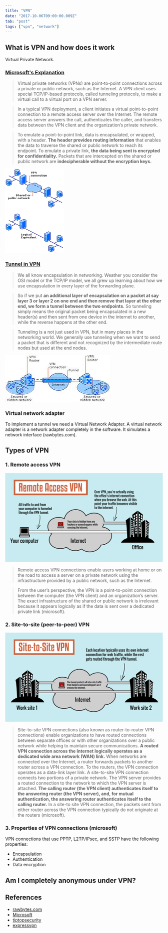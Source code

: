```yaml
---
title: "VPN"
date: "2017-10-06T09:00:00.009Z"
tab: "post"
tags: ["vpn", "network"]
---
```

## What is VPN and how does it work
Virtual Private Network.

### [Microsoft's Explanation](https://technet.microsoft.com/en-us/library/cc731954(v=ws.10).aspx)

> Virtual private networks (VPNs) are point-to-point connections across a private or public network, such as the Internet. A VPN client uses special TCP/IP-based protocols, called tunneling protocols, to make a virtual call to a virtual port on a VPN server.

> In a typical VPN deployment, a client initiates a virtual point-to-point connection to a remote access server over the Internet. The remote access server answers the call, authenticates the caller, and transfers data between the VPN client and the organization’s private network.

> To emulate a point-to-point link, data is encapsulated, or wrapped, with a header. **The header provides routing information** that enables the data to traverse the shared or public network to reach its endpoint. To emulate a private link, **the data being sent is encrypted for confidentiality.** Packets that are intercepted on the shared or public network are **indecipherable without the encryption keys.** 

![VPN](conn.png)

### [Tunnel in VPN](http://www.rawbytes.com/virtual-private-networks-in-depth-technical-details/)

> We all know encapsulation in networking. Weather you consider the OSI model or the TCP/IP model, we all grew up learning about how we use encapsulation in every layer of the forwarding plane. 

> So if we put **an additional layer of encapsulation on a packet at say layer 3 or layer 2 on one end and then remove that layer at the other end, we form a tunnel between the two endpoints.** So tunneling simply means the original packet being encapsulated in a new header(s) and then sent from one device in the internet to another, while the reverse happens at the other end.

> Tunneling is a not just used in VPN, but in many places in the networking world. We generally use tunneling when we want to send a packet that is different and not recognized by the intermediate route nodes but used at the end nodes. 

![Tunnel](./tunnel.jpeg)

### Virtual network adapter
To implement a tunnel we need a Virtual Network Adapter. A virtual network adapter is a network adapter completely in the software. It simulates a network interface (rawbytes.com). 

## Types of VPN
### 1. Remote access VPN
![Remote access VPN](./RemoteAccessVPN.png)

> Remote access VPN connections enable users working at home or on the road to access a server on a private network using the infrastructure provided by a public network, such as the Internet.

> From the user’s perspective, the VPN is a point-to-point connection between the computer (the VPN client) and an organization’s server. The exact infrastructure of the shared or public network is irrelevant because it appears logically as if the data is sent over a dedicated private link
(microsoft).

### 2. Site-to-site (peer-to-peer) VPN
![Site-to-site VPN](./SiteToSiteVPN.png)
> Site-to-site VPN connections (also known as router-to-router VPN connections) enable organizations to have routed connections between separate offices or with other organizations over a public network while helping to maintain secure communications. **A routed VPN connection across the Internet logically operates as a dedicated wide area network (WAN) link.** When networks are connected over the Internet, a router forwards packets to another router across a VPN connection. To the routers, the VPN connection operates as a data-link layer link.
> A site-to-site VPN connection connects two portions of a private network. The VPN server provides a routed connection to the network to which the VPN server is attached. **The calling router (the VPN client) authenticates itself to the answering router (the VPN server), and, for mutual authentication, the answering router authenticates itself to the calling router.** In a site-to site VPN connection, the packets sent from either router across the VPN connection typically do not originate at the routers (microsoft).

### 3. Properties of VPN connections (microsoft)
VPN connections that use PPTP, L2TP/IPsec, and SSTP have the following properties:
* Encapsulation
* Authentication
* Data encryption

## Am I completely anonymous under VPN?

## References
* [rawbytes.com](http://www.rawbytes.com/virtual-private-networks-in-depth-technical-details/)
* [Microsoft](https://technet.microsoft.com/en-us/library/cc731954(v=ws.10).aspx)
* [tiptopsecurity](https://tiptopsecurity.com/all-about-vpns/)
* [expressvpn](https://www.expressvpn.com/what-is-vpn)

